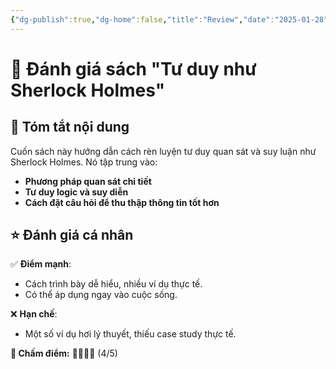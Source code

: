 ```yaml
---
{"dg-publish":true,"dg-home":false,"title":"Review","date":"2025-01-28","tags":["book","books/tu-duy-nhu-sherlock-holmes","#review"],"dg-path":"Books/01 -  Tư duy như Sherlock Holmes/0c - Review.md","permalink":"/books/01-tu-duy-nhu-sherlock-holmes/0c-review/","dgPassFrontmatter":true,"updated":"2025-02-16T08:47:52.647+07:00"}
---
```


# 📝 Đánh giá sách **"Tư duy như Sherlock Holmes"**  

## 📌 Tóm tắt nội dung  
Cuốn sách này hướng dẫn cách rèn luyện tư duy quan sát và suy luận như Sherlock Holmes. Nó tập trung vào:  
- **Phương pháp quan sát chi tiết**  
- **Tư duy logic và suy diễn**  
- **Cách đặt câu hỏi để thu thập thông tin tốt hơn**  

## ⭐ Đánh giá cá nhân  
✅ **Điểm mạnh**:  
- Cách trình bày dễ hiểu, nhiều ví dụ thực tế.  
- Có thể áp dụng ngay vào cuộc sống.  

❌ **Hạn chế**:  
- Một số ví dụ hơi lý thuyết, thiếu case study thực tế.  

**🎯 Chấm điểm:** 🌟🌟🌟🌟 (4/5)  
